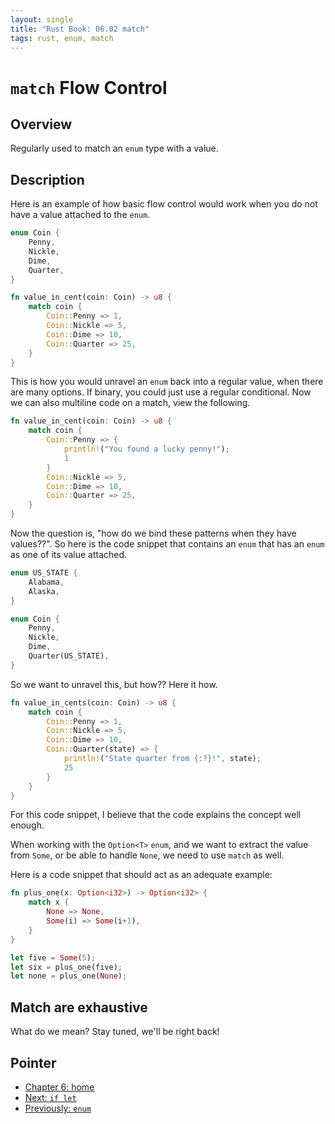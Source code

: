 ```yaml
---
layout: single
title: "Rust Book: 06.02 match"
tags: rust, enum, match
---
```

# `match` Flow Control

## Overview

Regularly used to match an `enum` type with a value.

## Description

Here is an example of how basic flow control would work when you do not have a value attached to the `enum`.

```rust
enum Coin {
	Penny,
	Nickle,
	Dime,
	Quarter,
}

fn value_in_cent(coin: Coin) -> u8 {
	match coin {
		Coin::Penny => 1,
		Coin::Nickle => 5,
		Coin::Dime => 10,
		Coin::Quarter => 25,
	}
}
```

This is how you would unravel an `enum` back into a regular value, when there are many options. If binary, you could just use a regular conditional. Now we can also multiline code on a match, view the following.

```rust
fn value_in_cent(coin: Coin) -> u8 {
	match coin {
		Coin::Penny => {
			println!("You found a lucky penny!");
			1
		}
		Coin::Nickle => 5,
		Coin::Dime => 10,
		Coin::Quarter => 25,
	}
}
```

Now the question is, "how do we bind these patterns when they have values??". So here is the code snippet that contains an `enum` that has an `enum` as one of its value attached.

```rust
enum US_STATE {
	Alabama,
	Alaska,
}

enum Coin {
	Penny,
	Nickle,
	Dime,
	Quarter(US_STATE),
}
```

So we want to unravel this, but how?? Here it how.

```rust
fn value_in_cents(coin: Coin) -> u8 {
	match coin {
		Coin::Penny => 1,
		Coin::Nickle => 5,
		Coin::Dime => 10,
		Coin::Quarter(state) => {
			println!("State quarter from {:?}!", state);
			25
		}
	}
}
```

For this code snippet, I believe that the code explains the concept well enough.

When working with the `Option<T>` `enum`,  and we want to extract the value from `Some`, or be able to handle `None`, we need to use `match` as well.

Here is a code snippet that should act as an adequate example:

```rust
fn plus_one(x: Option<i32>) -> Option<i32> {
	match x {
		None => None,
		Some(i) => Some(i+1),
	}
}

let five = Some(5);
let six = plus_one(five);
let none = plus_one(None);
```

## Match are exhaustive

What do we mean? Stay tuned, we'll be right back!

## Pointer
- [Chapter 6: home](ch06_00_enums.md)
- [Next: `if let`](ch06_03_if_let.md)
- [Previously: `enum`](ch06_01_enums.md)